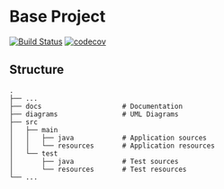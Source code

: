 # Base Project
[![Build Status](https://travis-ci.org/ben870217/BaseProject.svg?branch=master)](https://travis-ci.org/ben870217/BaseProject)
[![codecov](https://codecov.io/gh/ben870217/BaseProject/branch/master/graph/badge.svg)](https://codecov.io/gh/ben870217/BaseProject)

## Structure
```
.
├── ...
├── docs                    # Documentation
├── diagrams                # UML Diagrams
├── src
│   ├── main
│   │   ├── java            # Application sources
│   │   └── resources       # Application resources
│   └── test
│       ├── java            # Test sources
│       └── resources       # Test resources
└── ...
```
